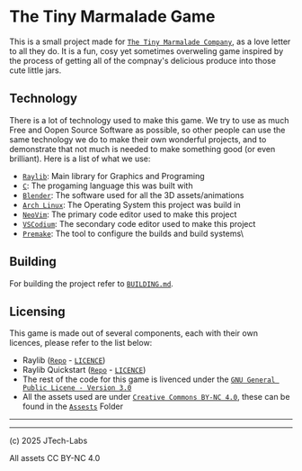 # The Tiny Marmalade Game
This is a small project made for [`The Tiny Marmalade Company`](https://thetinymarmalade.com), as a love letter to all they do. It is a fun, cosy yet sometimes overweling game inspired by the process of getting all of the compnay's delicious produce into those cute little jars.

## Technology
There is a lot of technology used to make this game. We try to use as much Free and Oopen Source Software as possible, so other people can use the same technology we do to make their own wonderful projects, and to demonstrate that not much is needed to make something good (or even brilliant). Here is a list of what we use:
 - [`Raylib`](https://github.com/raysan5/raylib): Main library for Graphics and Programing
 - [`C`](https://en.wikipedia.org/wiki/C_(programming_language)): The progaming language this was built with
 - [`Blender`](https://blender.org): The software used for all the 3D assets/animations
 - [`Arch Linux`](https://archlinux.org): The Operating System this project was build in
 - [`NeoVim`](https://neovim.io): The primary code editor used to make this project
 - [`VSCodium`](https://vscodium.com): The secondary code editor used to make this project
 - [`Premake`](https://premake.github.io): The tool to configure the builds and build systems\

## Building
For building the project refer to [`BUILDING.md`](BUILDING.md).

## Licensing
This game is made out of several components, each with their own licences, please refer to the list below:
 - Raylib ([`Repo`](https://github.com/raysan5/raylib) - [`LICENCE`](https://github.com/raysan5/raylib/blob/master/LICENSE))
 - Raylib Quickstart ([`Repo`](https://github.com/raylib-extras/raylib-quickstart) - [`LICENCE`](https://github.com/raylib-extras/raylib-quickstart?tab=readme-ov-file#license))
 - The rest of the code for this game is livenced under the [`GNU General Public Licene - Version 3.0`](https://www.gnu.org/licenses/gpl-3.0.en.html)
 - All the assets used are under [`Creative Commons BY-NC 4.0`](https://creativecommons.org/licenses/by-nc/4.0/), these can be found in the [`Assests`](assets/) Folder

---
---
(c) 2025 JTech-Labs

All assets CC BY-NC 4.0
